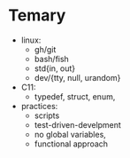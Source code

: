 # Temary

- linux:
    - gh/git
    - bash/fish
    - std{in, out}
    - dev/{tty, null, urandom}
- C11:
    - typedef, struct, enum,
- practices:
    - scripts
    - test-driven-develpment
    - no global variables,
    - functional approach
